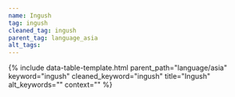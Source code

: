```yaml
---
name: Ingush
tag: ingush
cleaned_tag: ingush
parent_tag: language_asia
alt_tags: 
---
```


{% include data-table-template.html 
  parent_path="language/asia" 
  keyword="ingush" 
  cleaned_keyword="ingush" 
  title="Ingush"
  alt_keywords=""
  context=""
%}

